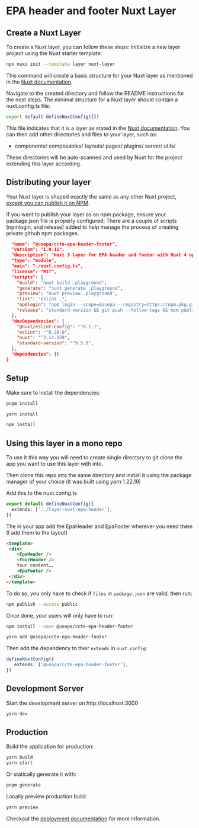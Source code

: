 # EPA header and footer Nuxt Layer

## Create a Nuxt Layer

To create a Nuxt layer, you can follow these steps:
Initialize a new layer project using the Nuxt starter template:

```bash
npx nuxi init --template layer nuxt-layer
```

This command will create a basic structure for your Nuxt layer as mentioned in the [Nuxt documentation](https://nuxt.com/docs/guide/going-further/layers#starter-template).

Navigate to the created directory and follow the README instructions for the next steps.
The minimal structure for a Nuxt layer should contain a nuxt.config.ts file:

```bash
export default defineNuxtConfig({})
```

This file indicates that it is a layer as stated in the [Nuxt documentation](https://nuxt.com/docs/guide/going-further/layers).
You can then add other directories and files to your layer, such as:

* components/
  composables/
  layouts/
  pages/
  plugins/
  server/
  utils/

These directories will be auto-scanned and used by Nuxt for the project extending this layer according.

## Distributing your layer

Your Nuxt layer is shaped exactly the same as any other Nuxt project, [except you can publish it on NPM](https://adevait.com/software/publish-private-npm-packages-with-github-package-registry#h-publish-your-package).

If you want to publish your layer as an npm package, ensure your package.json file is properly configured:
There are a couple of scripts (npmlogin, and release) added to help manage the process of creating private github npm packages.

```json {
  "name": "@usepa/ccte-epa-header-footer",
  "version": "1.0.11",
  "description": "Nuxt 3 layer for EPA header and footer with Nuxt 4 opt in",
  "type": "module",
  "main": "./nuxt.config.ts",
  "license": "MIT",
  "scripts": {
    "build": "nuxt build .playground",
    "generate": "nuxt generate .playground",
    "preview": "nuxt preview .playground",
    "lint": "eslint .",
    "npmlogin": "npm login --scope=@usepa --registry=https://npm.pkg.github.com",
    "release": "standard-version && git push --follow-tags && npm publish"
  },
  "devDependencies": {
    "@nuxt/eslint-config": "^0.1.1",
    "eslint": "^8.28.0",
    "nuxt": "^3.14.159",
    "standard-version": "^9.5.0",
  },
  "dependencies": {}
}
```

## Setup

Make sure to install the dependencies:

```bash
pnpm install
```

```bash
yarn install
```

```bash
npm install
```

## Using this layer in a mono repo

To use it this way you will need to create single directory to  git clone the app you want to use this layer with into.

Then clone this repo into the same directory and install it using the package manager of your choice (it was built using yarn 1.22.19)

Add this to the nuxt.config.ts

```ts
export default defineNuxtConfig({
  extends: ['../layer-nuxt-epa-header'],
})
```

The in your app add the EpaHeader and EpaFooter wherever you need them (I add them to the layout)

```html
<template>
 <div>
    <EpaHeader />
    <YourHeader />
    Your content….
    <EpaFooter />
 </div>
</template>
```

To do so, you only have to check if `files` in `package.json` are valid, then run:

```bash
npm publish --access public
```

Once done, your users will only have to run:

```bash
npm install --save @usepa/ccte-epa-header-footer
```
```bash
yarn add @usepa/ccte-epa-header-footer
```
Then add the dependency to their `extends` in `nuxt.config`:

```ts
defineNuxtConfig({
   extends: ['@usepa/ccte-epa-header-footer'],
})
```

## Development Server

Start the development server on http://localhost:3000

```bash
yarn dev
```

## Production

Build the application for production:

```bash
yarn build
yarn start
```

Or statically generate it with:

```bash
pnpm generate
```

Locally preview production build:

```bash
yarn preview
```

Checkout the [deployment documentation](https://nuxt.com/docs/getting-started/deployment) for more information.
